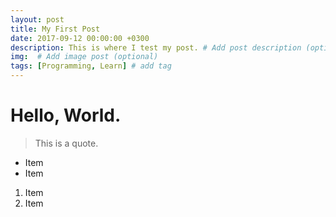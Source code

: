 ```yaml
---
layout: post
title: My First Post
date: 2017-09-12 00:00:00 +0300
description: This is where I test my post. # Add post description (optional)
img:  # Add image post (optional)
tags: [Programming, Learn] # add tag
---
```

# Hello, World. 
>This is a quote. 
* Item
* Item
1. Item
2. Item
